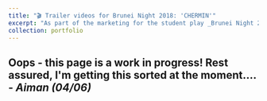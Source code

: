 ```yaml
---
title: "🎬 Trailer videos for Brunei Night 2018: 'CHERMIN'"
excerpt: "As part of the marketing for the student play _Brunei Night 2018: CHERMIN_, I also had the chance to film a few trailer videos with the cast --- what could possibly go wrong in the (very) chilly winter woods of London’s Hainault Forest? [Read more here](/portfolio/portfolio_video_bn18). <br/><br/><img src='../images/portfolio_bn18.png'>"
collection: portfolio
---
```


Oops - this page is a work in progress! Rest assured, I'm getting this sorted at the moment.... - _Aiman (04/06)_
------




